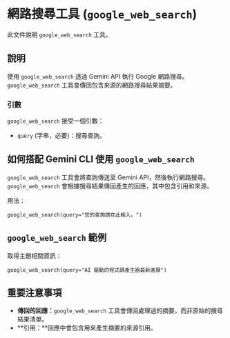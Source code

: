 # 網路搜尋工具 (`google_web_search`)

此文件說明 `google_web_search` 工具。

## 說明

使用 `google_web_search` 透過 Gemini API 執行 Google 網路搜尋。`google_web_search` 工具會傳回包含來源的網路搜尋結果摘要。

### 引數

`google_web_search` 接受一個引數：

- `query` (字串，必要)：搜尋查詢。

## 如何搭配 Gemini CLI 使用 `google_web_search`

`google_web_search` 工具會將查詢傳送至 Gemini API，然後執行網路搜尋。`google_web_search` 會根據搜尋結果傳回產生的回應，其中包含引用和來源。

用法：

```
google_web_search(query="您的查詢請在此輸入。")
```

## `google_web_search` 範例

取得主題相關資訊：

```
google_web_search(query="AI 驅動的程式碼產生器最新進展")
```

## 重要注意事項

- **傳回的回應：**`google_web_search` 工具會傳回處理過的摘要，而非原始的搜尋結果清單。
- **引用：**回應中會包含用來產生摘要的來源引用。